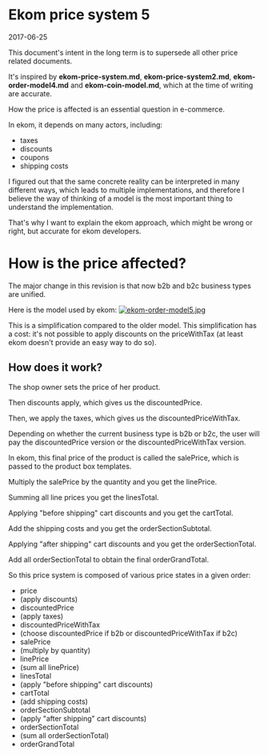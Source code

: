 Ekom price system 5
=====================
2017-06-25


This document's intent in the long term is to supersede all other price related documents.

It's inspired by **ekom-price-system.md**,  **ekom-price-system2.md**, **ekom-order-model4.md** and **ekom-coin-model.md**, which at the time of writing are accurate.


How the price is affected is an essential question in e-commerce.

In ekom, it depends on many actors, including:

- taxes
- discounts
- coupons
- shipping costs



I figured out that the same concrete reality can be interpreted in many different ways,
which leads to multiple implementations, and therefore I believe the way of thinking of a model is 
the most important thing to understand the implementation.

That's why I want to explain the ekom approach, which might be wrong or right, but accurate for ekom developers.




How is the price affected?
===========

The major change in this revision is that now b2b and b2c business types are unified.

Here is the model used by ekom: [![ekom-order-model5.jpg](https://s19.postimg.org/mpnxyg25f/ekom-order-model5.jpg)](https://postimg.org/image/61wfvy7dr/)

This is a simplification compared to the older model.
This simplification has a cost: it's not possible to apply discounts on the priceWithTax (at least ekom doesn't provide
an easy way to do so).



How does it work?
-------

The shop owner sets the price of her product.

Then discounts apply, which gives us the discountedPrice.

Then, we apply the taxes, which gives us the discountedPriceWithTax.

Depending on whether the current business type is b2b or b2c,
the user will pay the discountedPrice version or the discountedPriceWithTax version.
 
In ekom, this final price of the product is called the salePrice,
which is passed to the product box templates. 
 
Multiply the salePrice by the quantity and you get the linePrice.

Summing all line prices you get the linesTotal.

Applying "before shipping" cart discounts and you get the cartTotal.
 
Add the shipping costs and you get the orderSectionSubtotal.

Applying "after shipping" cart discounts and you get the orderSectionTotal.

Add all orderSectionTotal to obtain the final orderGrandTotal.


So this price system is composed of various price states in a given order:
 
- price 
- (apply discounts) 
- discountedPrice
- (apply taxes) 
- discountedPriceWithTax
- (choose discountedPrice if b2b or discountedPriceWithTax if b2c) 
- salePrice 
- (multiply by quantity) 
- linePrice
- (sum all linePrice) 
- linesTotal
- (apply "before shipping" cart discounts) 
- cartTotal
- (add shipping costs) 
- orderSectionSubtotal
- (apply "after shipping" cart discounts)
- orderSectionTotal
- (sum all orderSectionTotal) 
- orderGrandTotal


